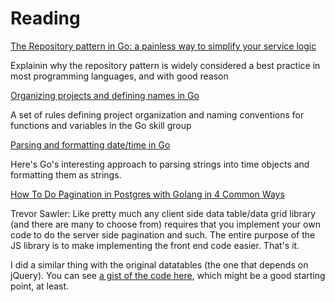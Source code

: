 
# Reading 

[The Repository pattern in Go: a painless way to simplify your service logic](https://threedots.tech/post/repository-pattern-in-go/)

Explainin why the repository pattern is widely considered a best practice in most  programming languages, and with good reason

[Organizing projects and defining names in Go](https://medium.com/inside-picpay/organizing-projects-and-defining-names-in-go-7f0eab45375d)

A set of rules defining project organization and naming conventions for functions and variables in the Go skill group

[Parsing and formatting date/time in Go](https://www.pauladamsmith.com/blog/2011/05/go_time.html)

Here's Go's interesting approach to parsing strings into time objects and formatting them as strings.

[How To Do Pagination in Postgres with Golang in 4 Common Ways](https://medium.easyread.co/how-to-do-pagination-in-postgres-with-golang-in-4-common-ways-12365b9fb528) 

Trevor Sawler: Like pretty much any client side data table/data grid library (and there are many to choose from) requires that you implement your own code to do the server side pagination and such. The entire purpose of the JS library is to make implementing the front end code easier. That's it.

I did a similar thing with the original datatables (the one that depends on jQuery). You can see [a gist of the code here](https://gist.github.com/tsawler/0b46ff84ef774eb381581550111c53cf), which might be a good starting point, at least.